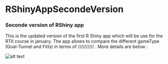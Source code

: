 # RShinyAppSecondeVersion

<h3> Seconde version of RShiny app </h3>


This is the updated version of the first R Shiny app which will be use for the RTII course in january. The app allows to compare the different gameType (Goal-Tunnel and Fitts) in terms of //////////  . More details are below : 

 
![alt text](https://user-images.githubusercontent.com/3967945/70236947-47fbaa80-1766-11ea-896b-5d93e1c3aae7.png)
